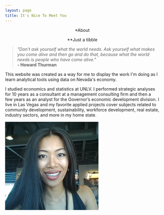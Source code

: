 ```yaml
---
layout: page
title: It's Nice To Meet You
---
```


<center>
*About

**Just a tibble
</center>

>_"Don't ask yourself what the world needs. Ask yourself what makes you come alive and then go and do that, because what the world needs is people who have come alive."_  
                        **- Howard Thurman**

This website was created as a way for me to display the work I'm doing as I learn analytical tools using data on Nevada's economy.

I studied economics and statistics at UNLV. I performed strategic analyses for 10 years as a consultant at a management consulting firm and then a few years as an analyst for the Governor’s economic development division. I live in Las Vegas and my favorite applied projects cover subjects related to community development, sustainability, workforce development, real estate, industry sectors, and more in my home state.

![mg-img](img/mariaguideng-img.jpg)

